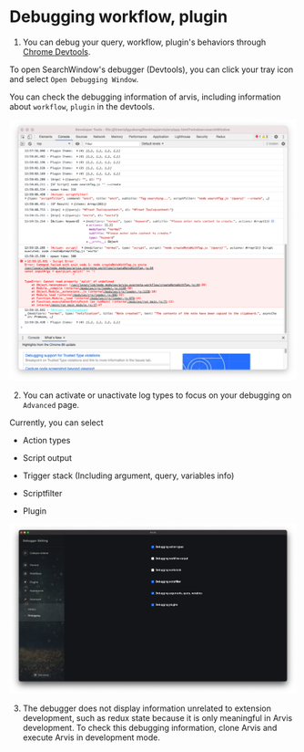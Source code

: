 # Debugging workflow, plugin

1. You can debug your query, workflow, plugin's behaviors through [Chrome Devtools](https://developer.chrome.com/docs/devtools/).

To open SearchWindow's debugger (Devtools), you can click your tray icon and select `Open Debugging Window`.

You can check the debugging information of arvis, including information about `workflow`, `plugin` in the devtools.

![](./imgs/debugging-description-1.png)

2. You can activate or unactivate log types to focus on your debugging on `Advanced` page.

Currently, you can select

- Action types

- Script output

- Trigger stack (Including argument, query, variables info)

- Scriptfilter

- Plugin

![](./imgs/debugging-page.png)

3. The debugger does not display information unrelated to extension development, such as redux state because it is only meaningful in Arvis development. To check this debugging information, clone Arvis and execute Arvis in development mode.